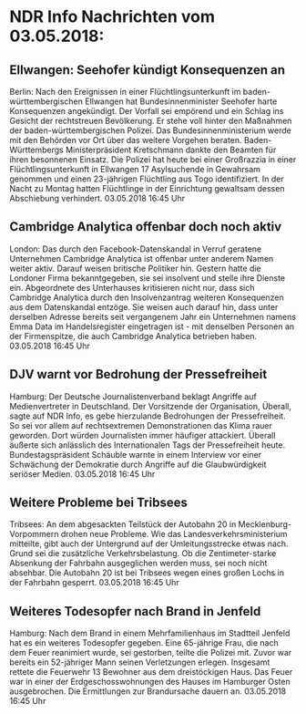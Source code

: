 # NDR Info Nachrichten vom 03.05.2018:


## Ellwangen: Seehofer kündigt Konsequenzen an
Berlin: Nach den Ereignissen in einer Flüchtlingsunterkunft im baden-württembergischen Ellwangen hat Bundesinnenminister Seehofer harte Konsequenzen angekündigt. Der Vorfall sei empörend und ein Schlag ins Gesicht der rechtstreuen Bevölkerung. Er stehe voll hinter den Maßnahmen der baden-württembergischen Polizei. Das Bundesinnenministerium werde mit den Behörden vor Ort über das weitere Vorgehen beraten. Baden-Württembergs Ministerpräsident Kretschmann dankte den Beamten für ihren besonnenen Einsatz. Die Polizei hat heute bei einer Großrazzia in einer Flüchtlingsunterkunft in Ellwangen 17 Asylsuchende in Gewahrsam genommen und einen 23-jährigen Flüchtling aus Togo identifiziert. In der Nacht zu Montag hatten Flüchtlinge in der Einrichtung gewaltsam dessen Abschiebung verhindert. 03.05.2018 16:45 Uhr 

## Cambridge Analytica offenbar doch noch aktiv
London: Das durch den Facebook-Datenskandal in Verruf geratene Unternehmen Cambridge Analytica ist offenbar unter anderem Namen weiter aktiv. Darauf weisen britische Politiker hin. Gestern hatte die Londoner Firma bekanntgegeben, sie sei insolvent und stelle ihre Dienste ein. Abgeordnete des Unterhauses kritisieren nicht nur, dass sich Cambridge Analytica durch den Insolvenzantrag weiteren Konsequenzen aus dem Datenskandal entzöge. Sie weisen auch darauf hin, dass unter derselben Adresse bereits seit vergangenem Jahr ein Unternehmen namens Emma Data im Handelsregister eingetragen ist - mit denselben Personen an der Firmenspitze, die auch Cambridge Analytica betrieben haben. 03.05.2018 16:45 Uhr 

## DJV warnt vor Bedrohung der Pressefreiheit
Hamburg: Der Deutsche Journalistenverband beklagt Angriffe auf Medienvertreter in Deutschland. Der Vorsitzende der Organisation, Überall, sagte auf NDR Info, es gebe hierzulande Bedrohungen der Pressefreiheit. So sei vor allem auf rechtsextremen Demonstrationen das Klima rauer geworden. Dort würden Journalisten immer häufiger attackiert. Überall äußerte sich anlässlich des Internationalen Tags der Pressefreiheit heute. Bundestagspräsident Schäuble warnte in einem Interview vor einer Schwächung der Demokratie durch Angriffe auf die Glaubwürdigkeit seriöser Medien. 03.05.2018 16:45 Uhr 

## Weitere Probleme bei Tribsees
Tribsees: An dem abgesackten Teilstück der Autobahn 20 in Mecklenburg-Vorpommern drohen neue Probleme. Wie das Landesverkehrsministerium mitteilte, gibt auch der Untergrund auf der Umleitungsstrecke etwas nach. Grund sei die zusätzliche Verkehrsbelastung. Ob die Zentimeter-starke Absenkung der Fahrbahn ausgeglichen werden muss, sei noch nicht absehbar. Die Autobahn 20 ist bei Tribsees wegen eines großen Lochs in der Fahrbahn gesperrt. 03.05.2018 16:45 Uhr 

## Weiteres Todesopfer nach Brand in Jenfeld
Hamburg: Nach dem Brand in einem Mehrfamilienhaus im Stadtteil Jenfeld hat es ein weiteres Todesopfer gegeben. Eine 65-jährige Frau, die nach dem Feuer reanimiert wurde, sei gestorben, teilte die Polizei mit. Zuvor war bereits ein 52-jähriger Mann seinen Verletzungen erlegen. Insgesamt rettete die Feuerwehr 13 Bewohner aus dem dreistöckigen Haus. Das Feuer war in einer der Erdgeschosswohnungen des Hauses im Hamburger Osten ausgebrochen. Die Ermittlungen zur Brandursache dauern an. 03.05.2018 16:45 Uhr 

